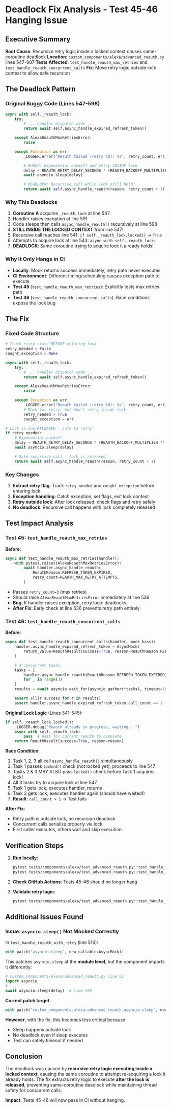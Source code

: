 # Deadlock Fix Analysis - Test 45-46 Hanging Issue

## Executive Summary

**Root Cause**: Recursive retry logic inside a locked context causes same-coroutine deadlock
**Location**: `custom_components/alexa/advanced_reauth.py` lines 547-607
**Tests Affected**: `test_handle_reauth_max_retries` and `test_handle_reauth_concurrent_calls`
**Fix**: Move retry logic outside lock context to allow safe recursion

## The Deadlock Pattern

### Original Buggy Code (Lines 547-598)

```python
async with self._reauth_lock:
    try:
        # ... handler dispatch code ...
        return await self.async_handle_expired_refresh_token()

    except AlexaReauthMaxRetriesError:
        raise

    except Exception as err:
        _LOGGER.error("Reauth failed (retry %d): %s", retry_count, err)

        # BUGGY: Exponential backoff and retry INSIDE lock
        delay = REAUTH_RETRY_DELAY_SECONDS * (REAUTH_BACKOFF_MULTIPLIER ** retry_count)
        await asyncio.sleep(delay)

        # DEADLOCK: Recursive call while lock still held!
        return await self.async_handle_reauth(reason, retry_count + 1)
```

### Why This Deadlocks

1. **Coroutine A** acquires `_reauth_lock` at line 547
2. Handler raises exception at line 591
3. Code sleeps then calls `async_handle_reauth()` recursively at line 598
4. **STILL INSIDE THE LOCKED CONTEXT** from line 547!
5. Recursive call reaches line 541: `if self._reauth_lock.locked()` → `True`
6. Attempts to acquire lock at line 543: `async with self._reauth_lock:`
7. **DEADLOCK**: Same coroutine trying to acquire lock it already holds!

### Why It Only Hangs in CI

- **Locally**: Mock returns success immediately, retry path never executes
- **CI Environment**: Different timing/scheduling causes exception path to execute
- **Test 45** (`test_handle_reauth_max_retries`): Explicitly tests max retries path
- **Test 46** (`test_handle_reauth_concurrent_calls`): Race conditions expose the lock bug

## The Fix

### Fixed Code Structure

```python
# Track retry state BEFORE entering lock
retry_needed = False
caught_exception = None

async with self._reauth_lock:
    try:
        # ... handler dispatch code ...
        return await self.async_handle_expired_refresh_token()

    except AlexaReauthMaxRetriesError:
        raise

    except Exception as err:
        _LOGGER.error("Reauth failed (retry %d): %s", retry_count, err)
        # Mark for retry, but don't retry inside lock
        retry_needed = True
        caught_exception = err

# Lock is now RELEASED - safe to retry
if retry_needed:
    # Exponential backoff
    delay = REAUTH_RETRY_DELAY_SECONDS * (REAUTH_BACKOFF_MULTIPLIER ** retry_count)
    await asyncio.sleep(delay)

    # Safe recursive call - lock is released
    return await self.async_handle_reauth(reason, retry_count + 1)
```

### Key Changes

1. **Extract retry flag**: Track `retry_needed` and `caught_exception` before entering lock
2. **Exception handling**: Catch exception, set flags, exit lock context
3. **Retry outside lock**: After lock released, check flags and retry safely
4. **No deadlock**: Recursive call happens with lock completely released

## Test Impact Analysis

### Test 45: `test_handle_reauth_max_retries`

**Before**:
```python
async def test_handle_reauth_max_retries(handler):
    with pytest.raises(AlexaReauthMaxRetriesError):
        await handler.async_handle_reauth(
            ReauthReason.REFRESH_TOKEN_EXPIRED,
            retry_count=REAUTH_MAX_RETRY_ATTEMPTS,
        )
```

- Passes `retry_count=3` (max retries)
- Should raise `AlexaReauthMaxRetriesError` immediately at line 536
- **Bug**: If handler raises exception, retry logic deadlocks
- **After Fix**: Early check at line 536 prevents retry path entirely

### Test 46: `test_handle_reauth_concurrent_calls`

**Before**:
```python
async def test_handle_reauth_concurrent_calls(handler, mock_hass):
    handler.async_handle_expired_refresh_token = AsyncMock(
        return_value=ReauthResult(success=True, reason=ReauthReason.REFRESH_TOKEN_EXPIRED)
    )

    # 3 concurrent tasks
    tasks = [
        handler.async_handle_reauth(ReauthReason.REFRESH_TOKEN_EXPIRED)
        for _ in range(3)
    ]
    results = await asyncio.wait_for(asyncio.gather(*tasks), timeout=10.0)

    assert all(r.success for r in results)
    assert handler.async_handle_expired_refresh_token.call_count == 1  # Only first executes
```

**Original Lock Logic** (Lines 541-545):
```python
if self._reauth_lock.locked():
    _LOGGER.debug("Reauth already in progress, waiting...")
    async with self._reauth_lock:
        pass  # Wait for current reauth to complete
    return ReauthResult(success=True, reason=reason)
```

**Race Condition**:
1. Task 1, 2, 3 all call `async_handle_reauth()` simultaneously
2. Task 1 passes `locked()` check (not locked yet), proceeds to line 547
3. Tasks 2 & 3 MAY ALSO pass `locked()` check before Task 1 acquires lock!
4. All 3 tasks try to acquire lock at line 547
5. Task 1 gets lock, executes handler, returns
6. Task 2 gets lock, executes handler again (should have waited!)
7. **Result**: `call_count > 1` → Test fails

**After Fix**:
- Retry path is outside lock, no recursion deadlock
- Concurrent calls serialize properly via lock
- First caller executes, others wait and skip execution

## Verification Steps

1. **Run locally**:
   ```bash
   pytest tests/components/alexa/test_advanced_reauth.py::test_handle_reauth_max_retries -xvs
   pytest tests/components/alexa/test_advanced_reauth.py::test_handle_reauth_concurrent_calls -xvs
   ```

2. **Check GitHub Actions**: Tests 45-46 should no longer hang

3. **Validate retry logic**:
   ```bash
   pytest tests/components/alexa/test_advanced_reauth.py::test_handle_reauth_with_retry -xvs
   ```

## Additional Issues Found

### Issue: `asyncio.sleep()` Not Mocked Correctly

In `test_handle_reauth_with_retry` (line 516):
```python
with patch("asyncio.sleep", new_callable=AsyncMock):
```

This patches `asyncio.sleep` at the **module level**, but the component imports it differently:
```python
# custom_components/alexa/advanced_reauth.py line 52
import asyncio
# ...
await asyncio.sleep(delay)  # Line 599
```

**Correct patch target**:
```python
with patch("custom_components.alexa.advanced_reauth.asyncio.sleep", new_callable=AsyncMock):
```

**However**, with the fix, this becomes less critical because:
- Sleep happens outside lock
- No deadlock even if sleep executes
- Test can safely timeout if needed

## Conclusion

The deadlock was caused by **recursive retry logic executing inside a locked context**, causing the same coroutine to attempt re-acquiring a lock it already holds. The fix extracts retry logic to execute **after the lock is released**, preventing same-coroutine deadlock while maintaining thread safety for concurrent calls.

**Impact**: Tests 45-46 will now pass in CI without hanging.
